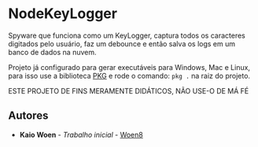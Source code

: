 # NodeKeyLogger

Spyware que funciona como um KeyLogger, captura todos os caracteres digitados pelo usuário, 
faz um debounce e então salva os logs em um banco de dados na nuvem.

Projeto já configurado para gerar executáveis para Windows, Mac e Linux, 
para isso use a biblioteca <a href="https://github.com/vercel/pkg">PKG</a>
e rode o comando:
`
pkg .
`
na raiz do projeto.

ESTE PROJETO DE FINS MERAMENTE DIDÁTICOS, NÃO USE-O DE MÁ FÉ

## Autores

* **Kaio Woen** - *Trabalho inicial* - [Woen8](https://github.com/Woen8)
